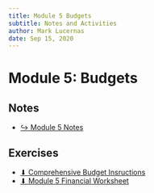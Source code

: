 ```yaml
---
title: Module 5 Budgets
subtitle: Notes and Activities
author: Mark Lucernas
date: Sep 15, 2020
---
```



# Module 5: Budgets

## Notes

- [↪ Module 5 Notes](notes)

## Exercises

- [⬇ Comprehensive Budget Insructions](file:../../../../../files/fall-2020/BUSE-120/module-5/comprehensive_budget_instructions.pdf)
- [⬇ Module 5 Financial Worksheet](file:../../../../../files/fall-2020/BUSE-120/module-5/financial_worksheets_module-5.xlsx)

